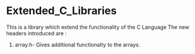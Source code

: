 # Extended_C_Libraries
This is a library which extend the functionality of the C Language
The new headers introduced are :
  1. array.h- Gives additional functionalty to the arrays.
